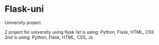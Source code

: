 # Flask-uni
University project

2 project for university using flask
1st is using: Python, Flask, HTML, CSS
2nd is using: Python, Flask, HTML, CSS, Js

